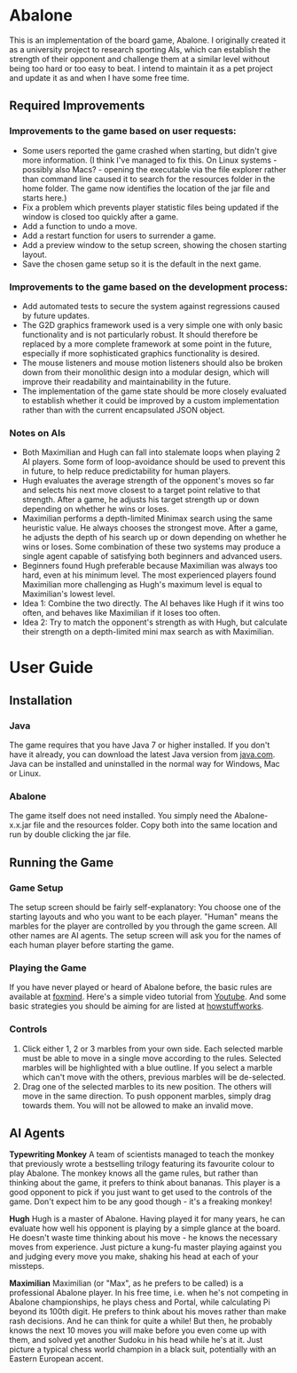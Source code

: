 # Abalone
This is an implementation of the board game, Abalone.  I originally created it as a university project to research sporting AIs, which can establish the strength of their opponent and challenge them at a similar level without being too hard or too easy to beat. I intend to maintain it as a pet project and update it as and when I have some free time.
## Required Improvements
### Improvements to the game based on user requests:
- Some users reported the game crashed when starting, but didn't give more information.  (I think I've managed to fix this.  On Linux systems - possibly also Macs? - opening the executable via the file explorer rather than command line caused it to search for the resources folder in the home folder.  The game now identifies the location of the jar file and starts here.)
- Fix a problem which prevents player statistic files being updated if the window is closed too quickly after a game.
- Add a function to undo a move.
- Add a restart function for users to surrender a game.
- Add a preview window to the setup screen, showing the chosen starting layout.
- Save the chosen game setup so it is the default in the next game.

### Improvements to the game based on the development process:
- Add automated tests to secure the system against regressions caused by future updates.
- The G2D graphics framework used is a very simple one with only basic functionality and is not particularly robust. It should therefore be replaced by a more complete framework at some point in the future, especially if more sophisticated graphics functionality is desired.
- The mouse listeners and mouse motion listeners should also be broken down from their monolithic design into a modular design, which will improve their readability and maintainability in the future.
- The implementation of the game state should be more closely evaluated to establish whether it could be improved by a custom implementation rather than with the current encapsulated JSON object.

### Notes on AIs
- Both Maximilian and Hugh can fall into stalemate loops when playing 2 AI players.  Some form of loop-avoidance should be used to prevent this in future, to help reduce predictability for human players.
- Hugh evaluates the average strength of the opponent's moves so far and selects his next move closest to a target point relative to that strength. After a game, he adjusts his target strength up or down depending on whether he wins or loses.
- Maximilian performs a depth-limited Minimax search using the same heuristic value.  He always chooses the strongest move.  After a game, he adjusts the depth of his search up or down depending on whether he wins or loses.
Some combination of these two systems may produce a single agent capable of satisfying both beginners and advanced users.
- Beginners found Hugh preferable because Maximilian was always too hard, even at his minimum level.  The most experienced players found Maximilian more challenging as Hugh's maximum level is equal to Maximilian's lowest level.
- Idea 1: Combine the two directly.  The AI behaves like Hugh if it wins too often, and behaves like Maximilian if it loses too often.
- Idea 2: Try to match the opponent's strength as with Hugh, but calculate their strength on a depth-limited mini max search as with Maximilian.

# User Guide
## Installation
### Java
The game requires that you have Java 7 or higher installed.  If you don't have it already, you can download the latest Java version from [java.com](https://java.com/en/download/).  Java can be installed and uninstalled in the normal way for Windows, Mac or Linux.
### Abalone
The game itself does not need installed.  You simply need the Abalone-x.x.jar file and the resources folder.  Copy both into the same location and run by double clicking the jar file.

## Running the Game
### Game Setup
The setup screen should be fairly self-explanatory:  You choose one of the starting layouts and who you want to be each player.  "Human" means the marbles for the player are controlled by you through the game screen.  All other names are AI agents.  The setup screen will ask you for the names of each human player before starting the game.
### Playing the Game
If you have never played or heard of Abalone before, the basic rules are available at [foxmind](http://foxmind.com/media/29695/abalone_en.pdf).  Here's a simple video tutorial from [Youtube](https://youtu.be/JmSOs3dGpyc).  And some basic strategies you should be aiming for are listed at [howstuffworks](http://entertainment.howstuffworks.com/leisure/brain-games/abalone2.htm).
### Controls
1. Click either 1, 2 or 3 marbles from your own side.  Each selected marble must be able to move in a single move according to the rules.  Selected marbles will be highlighted with a blue outline.  If you select a marble which can't move with the others, previous marbles will be de-selected.
2. Drag one of the selected marbles to its new position.  The others will move in the same direction.  To push opponent marbles, simply drag towards them.  You will not be allowed to make an invalid move.

## AI Agents
**Typewriting Monkey** A team of scientists managed to teach the monkey that previously wrote a bestselling trilogy featuring its favourite colour to play Abalone. The monkey knows all the game rules, but rather than thinking about the game, it prefers to think about bananas.  This player is a good opponent to pick if you just want to get used to the controls of the game. Don't expect him to be any good though - it's a freaking monkey!

**Hugh** Hugh is a master of Abalone. Having played it for many years, he can evaluate how well his opponent is playing by a simple glance at the board. He doesn't waste time thinking about his move - he knows the necessary moves from experience. Just picture a kung-fu master playing against you and judging every move you make, shaking his head at each of your missteps.

**Maximilian** Maximilian (or "Max", as he prefers to be called) is a professional Abalone player. In his free time, i.e. when he's not competing in Abalone championships, he plays chess and Portal, while calculating Pi beyond its 100th digit. He prefers to think about his moves rather than make rash decisions. And he can think for quite a while! But then, he probably knows the next 10 moves you will make before you even come up with them, and solved yet another Sudoku in his head while he's at it. Just picture a typical chess world champion in a black suit, potentially with an Eastern European accent. 
